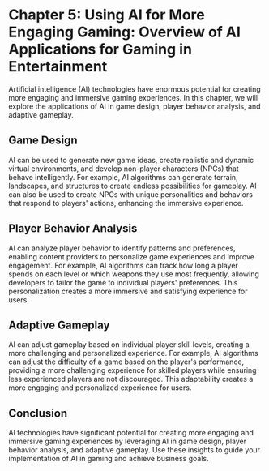 Chapter 5: Using AI for More Engaging Gaming: Overview of AI Applications for Gaming in Entertainment
=====================================================================================================

Artificial intelligence (AI) technologies have enormous potential for creating more engaging and immersive gaming experiences. In this chapter, we will explore the applications of AI in game design, player behavior analysis, and adaptive gameplay.

Game Design
-----------

AI can be used to generate new game ideas, create realistic and dynamic virtual environments, and develop non-player characters (NPCs) that behave intelligently. For example, AI algorithms can generate terrain, landscapes, and structures to create endless possibilities for gameplay. AI can also be used to create NPCs with unique personalities and behaviors that respond to players' actions, enhancing the immersive experience.

Player Behavior Analysis
------------------------

AI can analyze player behavior to identify patterns and preferences, enabling content providers to personalize game experiences and improve engagement. For example, AI algorithms can track how long a player spends on each level or which weapons they use most frequently, allowing developers to tailor the game to individual players' preferences. This personalization creates a more immersive and satisfying experience for users.

Adaptive Gameplay
-----------------

AI can adjust gameplay based on individual player skill levels, creating a more challenging and personalized experience. For example, AI algorithms can adjust the difficulty of a game based on the player's performance, providing a more challenging experience for skilled players while ensuring less experienced players are not discouraged. This adaptability creates a more engaging and personalized experience for users.

Conclusion
----------

AI technologies have significant potential for creating more engaging and immersive gaming experiences by leveraging AI in game design, player behavior analysis, and adaptive gameplay. Use these insights to guide your implementation of AI in gaming and achieve business goals.
